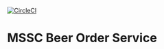 [![CircleCI](https://circleci.com/gh/GabrielGardev/mssc-beer-order-service.svg?style=svg)](https://circleci.com/gh/GabrielGardev/mssc-beer-order-service)

# MSSC Beer Order Service